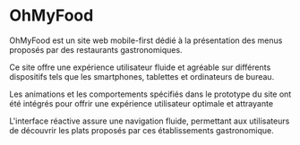 # OhMyFood 
OhMyFood est un site web mobile-first dédié à la présentation des menus proposés par des restaurants gastronomiques.

Ce site offre une expérience utilisateur fluide et agréable sur différents dispositifs tels que les smartphones, tablettes et ordinateurs de bureau. 

Les animations et les comportements spécifiés dans le prototype du site ont été intégrés pour offrir une expérience utilisateur optimale et attrayante

L'interface réactive assure une navigation fluide, permettant aux utilisateurs de découvrir les plats proposés par ces établissements gastronomique.

